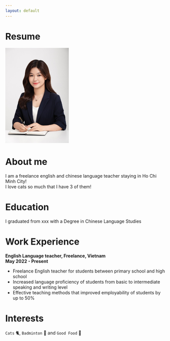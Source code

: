 ```yaml
---
layout: default
---
```


# Resume
<!-- ![Branching](/assets/images/sarah-bui.JPG) -->

<img src="/assets/images/sarah-bui.JPG" alt="sarah-bui.JPG" width="200"/>

# About me
I am a freelance english and chinese language teacher staying in Ho Chi Minh City!\
I love cats so much that I have 3 of them!

# Education

I graduated from xxx with a Degree in Chinese Language Studies

# Work Experience

**English Language teacher, Freelance, Vietnam**\
**May 2022 - Present**
* Freelance English teacher for students between primary school and high school
* Increased language proficiency of students from basic to intermediate speaking and writing level
* Effective teaching methods that improved employability of students by up to 50%


# Interests

`Cats` 🐈, `Badminton` 🏸 and `Good Food` 🍜